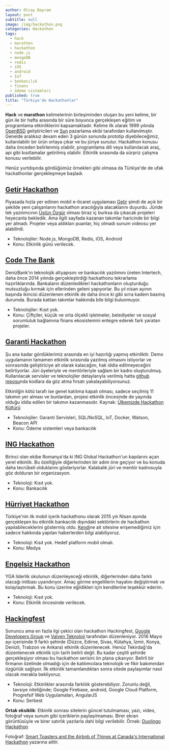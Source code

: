 ```yaml
---
author: Olcay Bayram
layout: post
subtitle: null
image: /img/hackathon.png
categories: Hackathon
tags: 
  - hack
  - marathon
  - hackathon
  - node.js
  - mongoDB
  - redis
  - iOS
  - android
  - IoT
  - bankacılık
  - finans
  - ödeme sistemleri
published: true
title: "Türkiye'de Hackathonlar"
---
```

**Hack** ve **marathon** kelimelerinin birleşiminden oluşan bu yeni kelime, bir gün ile bir hafta arasında bir süre boyunca gerçekleşen eğitim ve programlama etkinliklerini kapsamaktadır. Kelime ilk olarak 1999 yılında [OpenBSD](http://www.openbsd.org/) geliştiricileri ve [Sun](https://www.oracle.com/sun) pazarlama ekibi tarafından kullanılmıştır. Genelde aralıksız devam eden 3 günün sonunda prototip diyebileceğimiz, kullanılabilir bir ürün ortaya çıkar ve bu jüriye sunulur. Hackathon konusu daha önceden belirlenmiş olabilir, programlama dili veya kullanılacak araç, api gibi kısıtlamalar getirilmiş olabilir. Etkinlik sırasında da sürpriz çalışma konusu verilebilir.

Henüz yurtdışında gördüğümüz örnekleri gibi olmasa da Türkiye'de de ufak hackathonlar gerçekleşmeye başladı. 



## [Getir Hackathon](http://hackathon.getir.com/)

Piyasada hızla yer edinen mobil e-ticaret uygulaması [Getir](http://getir.com/) şimdi de açık bir şekilde yeni çalışanlarını hackathon aracılığıyla alacaklarını duyurdu. Jüride tek yazılımcının [Üstün Özgür](http://ustunozgur.com/) olması biraz iç burksa da çıkacak projeleri heyecanla bekledik. Ama ilgili sayfada kazanan takımlar haricinde bir bilgi yer almadı. Projeler veya aldıkları puanlar, hiç olmadı sunum videosu yer alabilirdi.

- Teknolojiler: Node.js, MongoDB, Redis, iOS, Android
- Konu: Etkinlik günü verilecek.



## [Code The Bank](http://www.intertech.com.tr/tr/CodeTheBank.aspx)

DenizBank'ın teknolojik altyapısını ve bankacılık yazılımını üreten Intertech, daha önce 2014 yılında gerçekleştirdiği hackathonu tekrarlama hazırlıklarında. Bankaların düzenledikleri hackathonların oluşturduğu mutsuzluğu kırmak için ellerinden geleni yapıyorlar. Bu yıl nisan ayının başında ikincisi düzenlenen etkinlik de daha önce ki gibi sırra kadem basmış durumda. Burada katılan takımlar hakkında bile bilgi bulunmuyor.

- Teknolojiler: Kısıt yok.
- Konu:  Çiftçiler, küçük ve orta ölçekli işletmeler, belediyeler ve sosyal sorumluluk bağlamına finans ekosistemini entegre ederek fark yaratan projeler.

<!--more-->


## [Garanti Hackathon](https://hackathon.garanti.com.tr/)

Şu ana kadar gördüklerimiz arasında en iyi hazırlığı yapmış etkinliktir. Demo uygulamanın tamamen etkinlik sırasında yazılmış olmasını istiyorlar ve sonrasında geliştiriciye ait olarak kalacağını, hak iddia edilmeyeceğini belirtiyorlar. Jüri üyeleriyle ve mentörleriyle sağlam bir kadro oluşturulmuş. Kullanılacak servisler ve teknolojiler detaylarıyla verilmiş hatta [github reposu](https://github.com/TGarantiBank/Hackathon)nda kodlara da göz atma fırsatı yakalayabiliyorsunuz.

Etkinliğin kötü tarafı ise genel katılıma kapalı olması, sadece seçilmiş 11 takımın yer alması ve bunlardan, projesi etkinlik öncesinde de yayında olduğu iddia edilen bir takımın kazanmasıdır. Kaynak: [Ülkemizde Hackathon Kültürü](https://berkingulay.wordpress.com/2015/11/23/ulkemizdeki-hackaton-kulturu-garantihackaton-mastersofcode-ve-dahasi/)

- Teknolojiler: Garanti Servisleri, SQL/NoSQL, IoT, Docker, Watson, Beacon API
- Konu: Ödeme sistemleri veya bankacılık



## [ING Hackathon](http://hackathon.ingbank.com.tr/)

Birinci olan ekibe Romanya'da ki ING Global Hackathon'un kapılarını açan yerel etkinlik. Bu özelliğiyle diğerlerinden bir adım öne geçiyor ve bu konuda daha tecrübeli olduklarını gösteriyorlar. Kalabalık jüri ve mentör kadrosuyla göz dolduran bir organizasyon.

- Teknoloji: Kısıt yok.
- Konu: Bankacılık



## [Hürriyet Hackathon](http://www.hurriyet.com.tr/turkiyede-bir-ilk-hurriyet-hackathon-basliyor-28636943)

Türkiye'nin ilk mobil içerik hackathonu olarak 2015 yılı Nisan ayında gerçekleşen bu etkinlik bankacılık dışındaki sektörlerin de hackathon yapılabileceklerini göstermiş oldu. [Kendi](http://www.hurriyethackathon.com/)ne ait sitesine erişemediğimiz için sadece hakkında yapılan haberlerden bilgi alabiliyoruz.

- Teknoloji: Kısıt yok. Hedef platform mobil olmalı.
- Konu: Medya



## [Engelsiz Hackathon](http://www.yga.org.tr/hackathon/)

YGA liderlik okulunun düzenleyeceği etkinlik, diğerlerinden daha farklı olacağı intibası uyandırıyor. Amaç görme engellilerin hayatını değiştirmek ve kolaylaştırmak. Bu konu üzerine eğildikleri için kendilerine teşekkür ederim.

- Teknoloji: Kısıt yok.
- Konu: Etkinlik öncesinde verilecek.



## [Hackingfest](http://www.hackingfest.com/)

Sonuncu ama en fazla ilgi çekici olan hackathon Hackingfest, [Google Developers Group](http://developers.google.com/) ve [Valven Teknoloji](http://www.valven.com/) tarafından düzenleniyor. 2016 Mayıs ayı içerisinde 9 farklı şehirde (Düzce, Edirne, Sivas, Kütahya, İzmir, Konya, Denizli, Trabzon ve Ankara) etkinlik düzenlenecek. Henüz Tekirdağ'da düzenlenecek etkinlik için tarih belirli değil. Bu kadar çeşitli şehirde gerçekleşiyor olması bu hackathon serisini ön plana çıkarıyor. Belirli bir firmanın özelinde olmadığı için de katılımcılara teknolojik ve fikir bakımından özgürlük sağlıyor. İlk etkinlik tamamlandıktan sonra sitede paylaşımlar nasıl olacak merakla bekliyoruz.

- Teknoloji: Etkinlikler arasında farklılık gösterebiliyor. Zorunlu değil, tavsiye niteliğinde; Google Firebase, android, Google Cloud Platform, Progrefsif Web Uygulamaları, AngularJS
- Konu: Serbest


**Ortak eksiklik**: Etkinlik sonrası sitelerin güncel tutulmaması, yazı, video, fotoğraf veya sunum gibi içeriklerin paylaşılmaması. Birer ekran görüntüsüyle ve birer satırlık yazılarla dahi bilgi verilebilir. Örnek: [Duolingo Hackathon](http://duolingo.tumblr.com/post/62723181502/duolingos-inaugural-hackathon)

Fotoğraf: [Smart Toasters and the Airbnb of Things at Canada's International Hackathon](http://motherboard.vice.com/read/smart-toasters-and-the-airbnb-of-things-at-canadas-international-hackathon) yazarına aittir.
